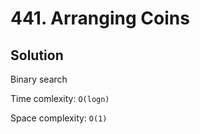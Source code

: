 # 441. Arranging Coins

## Solution

Binary search

Time comlexity: `O(logn)`

Space complexity: `O(1)`
